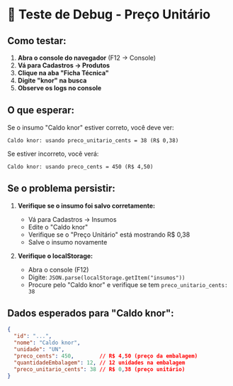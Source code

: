 # 🧪 Teste de Debug - Preço Unitário

## Como testar:

1. **Abra o console do navegador** (F12 → Console)
2. **Vá para Cadastros → Produtos**
3. **Clique na aba "Ficha Técnica"**
4. **Digite "knor" na busca**
5. **Observe os logs no console**

## O que esperar:

Se o insumo "Caldo knor" estiver correto, você deve ver:
```
Caldo knor: usando preco_unitario_cents = 38 (R$ 0,38)
```

Se estiver incorreto, você verá:
```
Caldo knor: usando preco_cents = 450 (R$ 4,50)
```

## Se o problema persistir:

1. **Verifique se o insumo foi salvo corretamente:**
   - Vá para Cadastros → Insumos
   - Edite o "Caldo knor"
   - Verifique se o "Preço Unitário" está mostrando R$ 0,38
   - Salve o insumo novamente

2. **Verifique o localStorage:**
   - Abra o console (F12)
   - Digite: `JSON.parse(localStorage.getItem("insumos"))`
   - Procure pelo "Caldo knor" e verifique se tem `preco_unitario_cents: 38`

## Dados esperados para "Caldo knor":
```json
{
  "id": "...",
  "nome": "Caldo knor",
  "unidade": "UN",
  "preco_cents": 450,        // R$ 4,50 (preço da embalagem)
  "quantidadeEmbalagem": 12, // 12 unidades na embalagem
  "preco_unitario_cents": 38 // R$ 0,38 (preço unitário)
}
```

